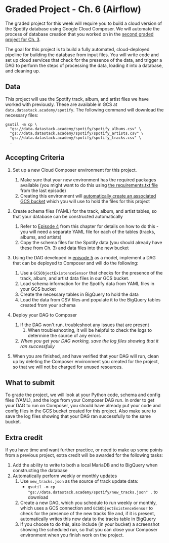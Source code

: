 # Graded Project - Ch. 6 (Airflow)

The graded project for this week will require you to build a cloud version of the Spotify database using Google Cloud Composer. We will automate the process of database creation that you worked on in the [second graded project for Ch. 3](../../ch3/graded-projects/project-2).

The goal for this project is to build a fully automated, cloud-deployed pipeline for building the database from input files. You will write code and set up cloud services that check for the presence of the data, and trigger a DAG to perform the steps of processing the data, loading it into a database, and cleaning up.

## Data

This project will use the Spotify track, album, and artist files we have worked with previously. These are available in GCS at `data.datastack.academy/spotify`. The following command will download the necessary files:

```
gsutil -m cp \
  "gs://data.datastack.academy/spotify/spotify_albums.csv" \
  "gs://data.datastack.academy/spotify/spotify_artists.csv" \
  "gs://data.datastack.academy/spotify/spotify_tracks.csv" \
  .
```

## Accepting Criteria

1. Set up a new Cloud Composer environment for this project.
    1. Make sure that your new environment has the required packages available (you might want to do this using [the requirements.txt file](../ep5/requirements.txt) from the last episode)
    1. Creating this environment will [automatically create an associated GCS bucket](https://cloud.google.com/composer/docs/concepts/cloud-storage) which you will use to hold the files for this project

1. Create schema files (YAML) for the track, album, and artist tables, so that your database can be constructed automatically
    1. Refer to [Episode 4](../ep4/) from this chapter for details on how to do this - you will need a separate YAML file for each of the tables (tracks, albums, and artists)
    1. Copy the schema files for the Spotify data (you should already have these from Ch. 3) and data files into the new bucket

1. Using the DAG developed in [episode 5](../ep5/) as a model, implement a DAG that can be deployed to Composer and will do the following:
    1. Use a `GCSObjectExistenceSensor` that checks for the presence of the track, album, and artist data files in our GCS bucket.
    1. Load schema information for the Spotify data from YAML files in your GCS bucket
    1. Create the necessary tables in BigQuery to hold the data
    1. Load the data from CSV files and populate it to the BigQuery tables created from your schema

1. Deploy your DAG to Composer
    1. If the DAG won't run, troubleshoot any issues that are present
        1. When troubleshooting, it will be helpful to check the logs to determine the source of any errors
    1. *When you get your DAG working, save the log files showing that it ran successfully*

1. When you are finished, and have verified that your DAG will run, clean up by deleting the Composer environment you created for the project, so that we will not be charged for unused resources.

## What to submit

To grade the project, we will look at your Python code, schema and config files (YAML), and the logs from your Composer DAG run. In order to get your DAG to run on Composer, you should have already put your code and config files in the GCS bucket created for this project. Also make sure to save the log files showing that your DAG ran successfully to the same bucket. 

## Extra credit

If you have time and want further practice, or need to make up some points from a previous project, extra credit will be awarded for the following tasks:

1. Add the ability to write to both a local MariaDB and to BigQuery when constructing the database
2. Automatically perform weekly or monthly updates
    1. Use `new_tracks.json` as the source of track update data:
        - `gsutil -m cp "gs://data.datastack.academy/spotify/new_tracks.json" .` to download
    1. Create a new DAG, which you schedule to run weekly or monthly, which uses a GCS connection and `GCSObjectExistenceSensor` to check for the presence of the new tracks file and, if it is present, automatically writes this new data to the tracks table in BigQuery
    1. If you choose to do this, also include (in your bucket) a screenshot showing the scheduled run, so that you can close your Composer environment when you finish work on the project.
